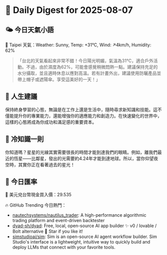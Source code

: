 # 🌅 Daily Digest for 2025-08-07

## 🌤️ 今日天氣小語
📍 Taipei 天氣：Weather: Sunny, Temp: +31°C, Wind: ↗4km/h, Humidity: 62%
> 「台北的天氣看起來非常不錯！今日陽光明媚，氣溫為31°C，適合戶外活動。不過，由於濕度為62%，可能會感覺稍微悶熱一點。建議保持充足的水分攝取，並且適時休息以應對高溫。若有計畫外出，建議使用防曬產品並帶上帽子或遮陽傘。享受這美好的一天！」

## 💬 人生建議
保持終身學習的心態，無論是在工作上還是生活中，隨時尋求新知識和技能。這不僅能提升你的專業能力，還能增強你的適應能力和創造力。在快速變化的世界中，這樣的心態將成為你成功和滿足感的重要資本。

## 🧠 冷知識一則
你知道嗎？星星的光線其實需要很長的時間才能到達我們的眼睛。例如，離我們最近的恆星——比鄰星，發出的光需要約4.24年才能到達地球。所以，當你仰望夜空時，其實你正在看著過去的星光！
## 💱 今日匯率
💱 美元兌台幣現金買入價：29.535

🔥 GitHub Trending 今日熱門：
- [nautechsystems/nautilus_trader](https://github.com/nautechsystems/nautilus_trader): A high-performance algorithmic trading platform and event-driven backtester
- [dyad-sh/dyad](https://github.com/dyad-sh/dyad): Free, local, open-source AI app builder ✨ v0 / lovable / Bolt alternative 🌟 Star if you like it!
- [simstudioai/sim](https://github.com/simstudioai/sim): Sim is an open-source AI agent workflow builder. Sim Studio's interface is a lightweight, intuitive way to quickly build and deploy LLMs that connect with your favorite tools.

